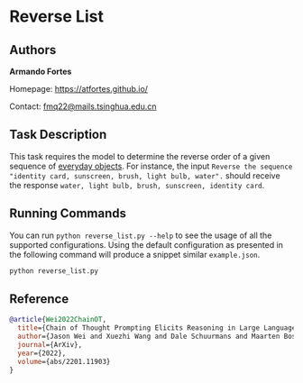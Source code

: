 # Reverse List

## Authors

**Armando Fortes**

Homepage: https://atfortes.github.io/

Contact: fmq22@mails.tsinghua.edu.cn

## Task Description

This task requires the model to determine the reverse order of a given sequence of [everyday objects](https://www.vocabulary.com/lists/189583). For instance, the input `Reverse the sequence "identity card, sunscreen, brush, light bulb, water".` should receive the response `water, light bulb, brush, sunscreen, identity card`.

## Running Commands

You can run `python reverse_list.py --help` to see the usage of all the supported configurations. Using the default configuration as presented in the following command will produce a snippet similar `example.json`. 

```bash
python reverse_list.py 
```

## Reference
```bibtex
@article{Wei2022ChainOT,
  title={Chain of Thought Prompting Elicits Reasoning in Large Language Models},
  author={Jason Wei and Xuezhi Wang and Dale Schuurmans and Maarten Bosma and Ed Huai-hsin Chi and Quoc Le and Denny Zhou},
  journal={ArXiv},
  year={2022},
  volume={abs/2201.11903}
}
```
